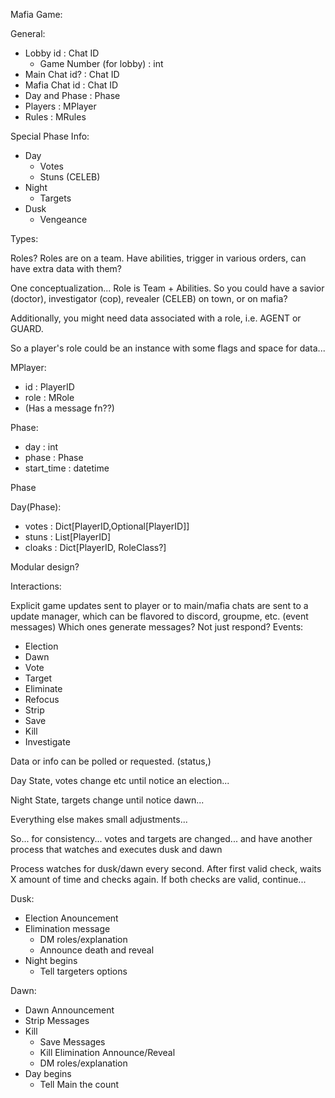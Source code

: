 
Mafia Game:

General:
- Lobby id : Chat ID
  - Game Number (for lobby) : int
- Main Chat id? : Chat ID
- Mafia Chat id : Chat ID
- Day and Phase : Phase
- Players : MPlayer
- Rules : MRules


Special Phase Info:
- Day
  - Votes
  - Stuns (CELEB)
- Night
  - Targets
- Dusk
  - Vengeance


Types:

Roles?
Roles are on a team. Have abilities, trigger in various orders, can have extra data with them?

One conceptualization... Role is Team + Abilities. So you could have a savior (doctor), investigator (cop), revealer (CELEB) on town, or on mafia?

Additionally, you might need data associated with a role, i.e. AGENT or GUARD.

So a player's role could be an instance with some flags and space for data...

MPlayer:
- id : PlayerID
- role : MRole
- (Has a message fn??)

Phase:
- day : int
- phase : Phase
- start_time : datetime

Phase

Day(Phase):
- votes : Dict[PlayerID,Optional[PlayerID]]
- stuns : List[PlayerID]
- cloaks : Dict[PlayerID, RoleClass?]


Modular design?

Interactions:

Explicit game updates sent to player or to main/mafia chats are sent to a update manager, which can be flavored to discord, groupme, etc. (event messages)
Which ones generate messages? Not just respond?
Events:
- Election
- Dawn
- Vote
- Target
- Eliminate
- Refocus
- Strip
- Save
- Kill
- Investigate

Data or info can be polled or requested. (status,)

Day State, votes change etc until notice an election...

Night State, targets change until notice dawn...

Everything else makes small adjustments...

So... for consistency... votes and targets are changed...
and have another process that watches and executes dusk and dawn

Process watches for dusk/dawn every second. After first valid check, waits X amount of time and checks again. If both checks are valid, continue...

Dusk:
- Election Anouncement
- Elimination message
  - DM roles/explanation
  - Announce death and reveal
- Night begins
  - Tell targeters options

Dawn:
- Dawn Announcement
- Strip Messages
- Kill
  - Save Messages
  - Kill Elimination Announce/Reveal
  - DM roles/explanation
- Day begins
  - Tell Main the count
